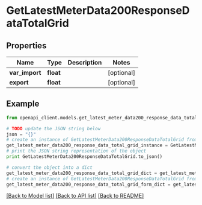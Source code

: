 # GetLatestMeterData200ResponseDataTotalGrid


## Properties
Name | Type | Description | Notes
------------ | ------------- | ------------- | -------------
**var_import** | **float** |  | [optional] 
**export** | **float** |  | [optional] 

## Example

```python
from openapi_client.models.get_latest_meter_data200_response_data_total_grid import GetLatestMeterData200ResponseDataTotalGrid

# TODO update the JSON string below
json = "{}"
# create an instance of GetLatestMeterData200ResponseDataTotalGrid from a JSON string
get_latest_meter_data200_response_data_total_grid_instance = GetLatestMeterData200ResponseDataTotalGrid.from_json(json)
# print the JSON string representation of the object
print GetLatestMeterData200ResponseDataTotalGrid.to_json()

# convert the object into a dict
get_latest_meter_data200_response_data_total_grid_dict = get_latest_meter_data200_response_data_total_grid_instance.to_dict()
# create an instance of GetLatestMeterData200ResponseDataTotalGrid from a dict
get_latest_meter_data200_response_data_total_grid_form_dict = get_latest_meter_data200_response_data_total_grid.from_dict(get_latest_meter_data200_response_data_total_grid_dict)
```
[[Back to Model list]](../README.md#documentation-for-models) [[Back to API list]](../README.md#documentation-for-api-endpoints) [[Back to README]](../README.md)


